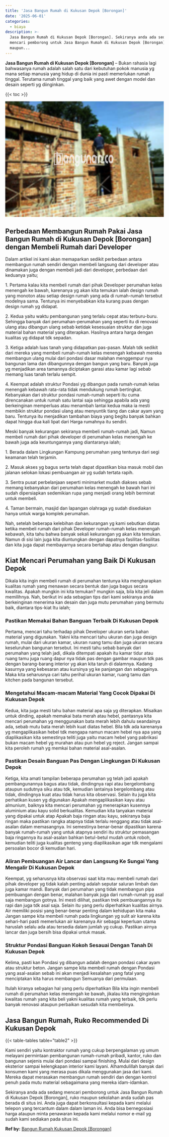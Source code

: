 ```yaml
---
title: 'Jasa Bangun Rumah di Kukusan Depok [Borongan]'
date: '2025-06-01'
categories:
  - biaya
description: >-
  Jasa Bangun Rumah di Kukusan Depok [Borongan]. Sekiranya anda ada sedang
  mencari pemborong untuk Jasa Bangun Rumah di Kukusan Depok [Borongan], ruko
  maupun...
---
```


**Jasa Bangun Rumah di Kukusan Depok \[Borongan\]** – Bukan rahasia lagi bahwasanya rumah adalah salah satu dari kebutuhan pokok manusia yg mana setiap manusia yang hidup di dunia ini pasti memerlukan rumah tinggal. Terutama rumah tinggal yang baik yang awet dengan model dan desain seperti yg diinginkan.

{{< toc >}}

![Jasa Bangun Rumah di Kukusan Depok [Borongan]](/images/borong-bangunan-26.png)

## Perbedaan Membangun Rumah Pakai Jasa Bangun Rumah di Kukusan Depok \[Borongan\] dengan Membeli Rumah dari Developer

Dalam artikel ini kami akan memaparkan sedikit perbedaan antara membangun rumah sendiri dengan membeli langsung dari developer atau dinamakan juga dengan membeli jadi dari developer, perbedaan dari keduanya yaitu;

1\. Pertama kalau kita membeli rumah dari pihak Developer perumahan kelas menengah ke bawah, karenanya yg akan kita temukan ialah design rumah yang monoton atau setiap design rumah yang ada di rumah-rumah tersebut modelnya sama. Tentunya ini menyebabkan kita kurang puas dengan design rumah yg didapat.

2\. Kedua yaitu waktu pembangunan yang terlalu cepat atau terburu-buru. Sehingga banyak dari perumahan-perumahan yang seperti itu di renovasi ulang atau dibangun ulang sebab ketidak kesesuaian struktur dan juga material bahan material yang diterapkan. Hasilnya antara harga dengan kualitas yg didapat tdk sepadan.

3\. Ketiga adalah luas tanah yang didapatkan pas-pasan. Malah tdk sedikit dari mereka yang membeli rumah-rumah kelas menengah kebawah mereka membangun ulang mulai dari pondasi dasar malahan menggempur nya bangunan lama dan dibangunnya dengan bangun yang baru. Banyak juga yg menjadikan area tamannya diciptakan garasi atau kamar lagi sebab memang luas tanah terlalu sempit.

4\. Keempat adalah struktur Pondasi yg dibangun pada rumah-rumah kelas menengah kebawah rata-rata tidak mendukung rumah bertingkat. Kebanyakan dari struktur pondasi rumah-rumah seperti itu cuma direncanakan untuk rumah satu lantai saja sehingga apabila ada yang berkeinginan memperluas atau menambah lantai kedua maka ia mesti membikin struktur pondasi ulang atau menyuntik tiang dan cakar ayam yang baru. Tentunya itu menjadikan tambahan biaya yang begitu banyak bahkan dapat hingga dua kali lipat dari Harga rumahnya itu sendiri.

Meski banyak kekurangan sekiranya membeli rumah-rumah jadi, Namun membeli rumah dari pihak developer di perumahan kelas menengah ke bawah juga ada keuntungannya yang diantaranya ialah;

1\. Berada dalam Lingkungan Kampung perumahan yang tentunya dari segi keamanan telah terjamin.

2\. Masuk akses yg bagus serta telah dapat dipastikan bisa masuk mobil dan jalanan selokan lokasi pembuangan air yg sudah tertata rapih.

3\. Sentra pusat perbelanjaan seperti minimarket mudah diakses sebab memang kebanyakan dari perumahan kelas menengah ke bawah hari ini sudah dipersiapkan sedemikian rupa yang menjadi orang lebih berminat untuk membeli.

4\. Taman bermain, masjid dan lapangan olahraga yg sudah disediakan hanya untuk warga komplek perumahan.

Nah, setelah beberapa kelebihan dan kekurangan yg kami sebutkan diatas ketika membeli rumah dari pihak Developer rumah-rumah kelas menengah kebawah, kita tahu bahwa banyak sekali kekurangan yg akan kita temukan. Namun di sisi lain juga kita diuntungkan dengan dapatnya fasilitas-fasilitas dan kita juga dapat membayarnya secara bertahap atau dengan diangsur.

## Kiat Mencari Perumahan yang Baik Di Kukusan Depok

Dikala kita ingin membeli rumah di perumahan tentunya kita mengharapkan kualitas rumah yang menawan secara bentuk dan juga bagus secara kwalitas. Apakah mungkin ini kita temukan? mungkin saja, bila kita jeli dalam memilihnya. Nah, berikut ini ada sebagian tips dari kami sekiranya anda berkeinginan menerima kan desain dan juga mutu perumahan yang bermutu baik, diantara tips-kiat Itu ialah;

### Pastikan Memakai Bahan Banguan Terbaik Di Kukusan Depok

Pertama, mencari tahu terhadap pihak Developer ukuran serta bahan material yang digunakan. Yakni kita mencari tahu ukuran dan juga design rumah, mulai dari ukuran kamar, ukuran ruang tamu dan juga ukuran secara keseluruhan bangunan tersebut. Ini mesti tahu sebab banyak dari perumahan yang telah jadi, dikala ditempati apakah itu kamar tidur atau ruang tamu juga ruang dapur nya tidak pas dengan gambar maupun tdk pas dengan barang-barang interior yg akan kita taruh di dalamnya. Kadang kasurnya yang kebesaran atau kursinya yg ke panjangan dan sebagainya. Maka kita seharusnya cari tahu perihal ukuran kamar, ruang tamu dan kitchen pada bangunan tersebut.

### Mengetahui Macam-macam Material Yang Cocok Dipakai Di Kukusan Depok

Kedua, kita juga mesti tahu bahan material apa saja yg diterapkan. Misalkan untuk dinding, apakah memakai bata merah atau hebel, pantasnya kita mencari perumahan yg menggunakan bata merah lebih dahulu seandainya ada, sebab mutu bata merah lebih kuat diatas hebel. Bila tdk ada karenanya yg mengaplikasikan hebel tdk mengapa namun macam hebel nya apa yang diaplikasikan kita semestinya teliti juga yaitu macam hebel yang pabrikasi bukan macam hebel yg murahan atau pun hebel yg reject. Jangan sampai kita peroleh rumah yg memkai bahan material asal-asalan.

### Pastikan Desain Banguan Pas Dengan Lingkungan Di Kukusan Depok

Ketiga, kita amati tampilan beberapa perumahan yg telah jadi apakah pembangunannya bagus atau tidak, dindingnya rapi atau bergelombang ataupun sudutnya siku atau tdk, kemudian lantainya bergelombang atau tidak, dindingnya kuat atau tidak harus kita observasi. Selain itu juga kita perhatikan kusen yg digunakan Apakah mengaplikasikan kayu atau almunium, baiknya kita mencari perumahan yg menerapkan kusennya aluminium atau kayu solid berkualitas. Kemudian kita tanyakan material yang dipakai untuk atap Apakah baja ringan atau kayu, sekiranya baja ringan maka pastikan rangka atapnya tidak terlalu renggang atau tidak asal-asalan dalam memasangnya. Ini semestinya benar-benar dipastikan karena banyak rumah-rumah yang untuk atapnya sendiri itu struktur pemasangan baja ringannya itu asal-asalan bahkan betul-betul mudah untuk roboh, kemudian teliti juga kualitas genteng yang diaplikasikan agar tdk mengalami persoalan bocor di kemudian hari.

### Aliran Pembuangan Air Lancar dan Langsung Ke Sungai Yang Mengalir Di Kukusan Depok

Keempat, yg seharusnya kita observasi saat kita mau membeli rumah dari pihak developer yg tidak kalah penting adalah seputar saluran limbah dan juga kamar mandi. Banyak dari perumahan yang tidak membangun pipa pembuangan dengan benar, malahan banyak juga dari rumah-rumah yg asal saja membangun gotnya. Ini mesti dilihat, pastikan trek pembuangannya itu rapi dan juga tdk asal saja. Selain itu yang perlu diperhatikan kualitas airnya. Air memiliki posisi yang benar-benar penting dalam kehidupan kita maka Jangan sampe kita membeli rumah pada lingkungan yg sulit air karena kita sehari-hari pasti memerlukan air karenanya Air sebagai keperluan utama haruslah selalu ada atau tersedia dalam jumlah yg cukup. Pastikan airnya lancar dan juga bersih bisa dipakai untuk masak.

### Struktur Pondasi Banguan Kokoh Sesauai Dengan Tanah Di Kukusan Depok

Kelima, pasti kan Pondasi yg dibangun adalah dengan pondasi cakar ayam atau struktur beton. Jangan sampe kita membeli rumah dengan Pondasi yang asal-asalan sebab ini akan menjadi kesalahan yang fatal yang menciptakan kita harus membangun Semuanya dari permulaan.

Itulah kiranya sebagian hal yang perlu diperhatikan Bila kita ingin membeli rumah di perumahan kelas menengah ke bawah, jikalau kita menginginkan kwalitas rumah yang kita beli yakni kualitas rumah yang terbaik, tdk perlu banyak renovasi ataupun perbaikan sesudah kita membelinya.

## Jasa Bangun Rumah, Ruko Recommended Di Kukusan Depok

{{< table-tables table="table2" >}}

Kami sendiri yaitu kontraktor rumah yang cukup berpengalaman yg umum melayani permintaan pembangunan rumah-rumah pribadi, kantor, ruko dan bangunan sejenis mulai dari pondasi sampai finishing. Mulai dari design eksterior sampai kelengkapan interior kami layani. Alhamdulillah banyak dari konsumen kami yang merasa puas dikala menggunakan jasa dari kami. Mereka dapat merasakan membangun rumah sendiri dan dengan kontrol penuh pada mutu material sebagaimana yang mereka idam-idamkan.

Sekiranya anda ada sedang mencari pemborong untuk Jasa Bangun Rumah di Kukusan Depok \[Borongan\], ruko maupun sekolahan anda sudah pas berada di situs ini. Anda juga dapat berkonsultasi kepada kami melalui telepon yang tercantum dalam dalam laman ini. Anda bisa bernegosiasi harga ataupun minta penawaran kepada kami melalui nomor e-mail yg sudah kami sediakan pada situs ini.

**Ref by:** [Bangun Rumah Kukusan Depok [Borongan]](https://id.wikipedia.org/wiki/Bangun)
